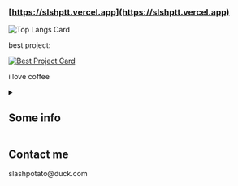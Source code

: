 ### [https://slshptt.vercel.app](https://slshptt.vercel.app)
![Top Langs Card](https://github-readme-stats.vercel.app/api/top-langs/?username=slashpotato&theme=catppuccin_mocha&border_radius=10&show_icons=true&layout=compact&hide=html,qmake,css,shell,c&exclude_repo=dotfiles,slfiles&border_color=b4befe)

best project:

[![Best Project Card](https://github-readme-stats.vercel.app/api/pin/?username=slashpotato&repo=potatoMusic&theme=catppuccin_mocha&border_radius=10&show_icons=true&show_owner=true&border_color=b4befe)](https://github.com/slashpotato/potatoMusic)

i love coffee

<details>
  <summary>
    <h2>Some info</h2>
  </summary>

- Current OS: Void GNU/Linux

- OS history: Arch Linux, Void Linux, Debian, Artix Linux (runit), Void Linux

- Mobile OS: Android 14 (Xiaomi HyperOS, crDroid)

- WM: herbstluftwm

- Theme: Catppuccin Mocha (Lavender)

- Icons: papirus-icon-theme

- Shell: zsh (with oh-my-zsh and oh-my-posh)

- Terminal: kitty

- Languages: 
  - TypeScript (80%)
  - C++ (15%)
  - Kotlin (5%)

- Frameworks:
  - TypeScript: Next.js, Vue.js
  - C++: Qt
</details>
<h2>Contact me</h2>
slashpotato@duck.com
